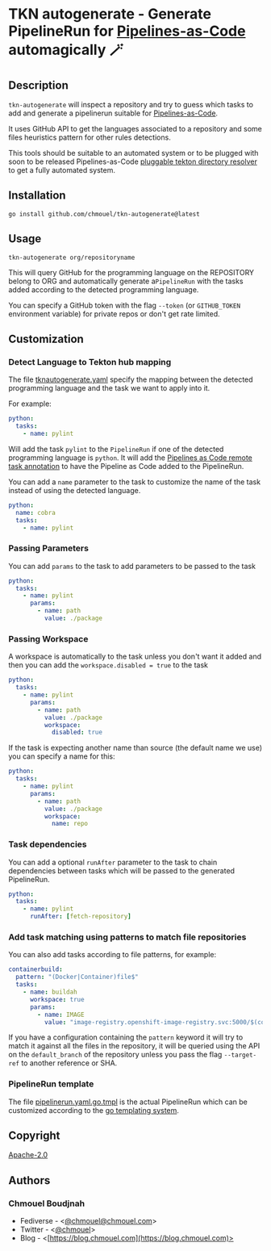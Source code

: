 # TKN autogenerate - Generate PipelineRun for [Pipelines-as-Code](https://pipelinesascode.com) automagically 🪄

## Description

`tkn-autogenerate` will inspect a repository and try to guess which tasks to
add and generate a pipelinerun suitable for
[Pipelines-as-Code](https://pipelinesascode.com).

It uses GitHub API to get the languages associated to a repository and some
files heuristics pattern for other rules detections.

This tools should be suitable to an automated system or to be plugged with soon
to be released Pipelines-as-Code [pluggable tekton directory resolver](https://docs.google.com/document/d/1_PfB-OyODXniQXdJ64E-XMiFge3ogPhE6T4cU8MZztA/edit)
to get a fully automated system.

## Installation

```shell
go install github.com/chmouel/tkn-autogenerate@latest
```

## Usage

```shell
tkn-autogenerate org/repositoryname
```

This will query GitHub for the programming language on the REPOSITORY belong to
ORG and automatically generate a`PipelineRun` with the tasks added according to
the detected programming language.

You can specify a GitHub token with the flag `--token` (or `GITHUB_TOKEN`
environment variable) for private repos or don't get rate limited.

## Customization

### Detect Language to Tekton hub mapping

The file [tknautogenerate.yaml](./tknautogenerate.yaml) specify the mapping
between the detected programming language and the task we want to apply into
it.

For example:

```yaml
python:
  tasks:
    - name: pylint
```

Will add the task `pylint` to the `PipelineRun` if one of the detected
programming language is `python`. It will add the [Pipelines as Code remote task
annotation](https://pipelinesascode.com/docs/guide/resolver/#tekton-hubhttpshubtektondev)
to have the Pipeline as Code added to the PipelineRun.

You can add a `name` parameter to the task to customize the name of the task
instead of using the detected language.

```yaml
python:
  name: cobra
  tasks:
    - name: pylint
```

### Passing Parameters

You can add `params` to the task to add parameters to be passed to the task

```yaml
python:
  tasks:
    - name: pylint
      params:
        - name: path
          value: ./package
```

### Passing Workspace

A workspace is automatically to the task unless you don't want it added and
then you can add the `workspace.disabled = true` to the task

```yaml
python:
  tasks:
    - name: pylint
      params:
        - name: path
          value: ./package
          workspace:
            disabled: true
```

If the task is expecting another name than source (the default name we use) you
can specify a name for this:

```yaml
python:
  tasks:
    - name: pylint
      params:
        - name: path
          value: ./package
          workspace:
            name: repo
```

### Task dependencies

You can add a optional `runAfter` parameter to the task to chain dependencies
between tasks which will be passed to the generated PipelineRun.

```yaml
python:
  tasks:
    - name: pylint
      runAfter: [fetch-repository]
```

### Add task matching using patterns to match file repositories

You can also add tasks according to file patterns, for example:

```yaml
containerbuild:
  pattern: "(Docker|Container)file$"
  tasks:
    - name: buildah
      workspace: true
      params:
        - name: IMAGE
          value: "image-registry.openshift-image-registry.svc:5000/$(context.pipelineRun.namespace)/$(context.pipelineRun.name)"
```

If you have a configuration containing the `pattern` keyword it will try to
match it against all the files in the repository, it will be queried using the API
on the `default_branch` of the repository unless you pass the flag
`--target-ref` to another reference or SHA.

### PipelineRun template

The file [pipelinerun.yaml.go.tmpl](./pipelinerun.yaml.go.tmpl) is the actual
PipelineRun which can be customized according to the [go templating
system](https://pkg.go.dev/text/template).

## Copyright

[Apache-2.0](./LICENSE)

## Authors

### Chmouel Boudjnah

- Fediverse - <[@chmouel@chmouel.com](https://fosstodon.org/@chmouel)>
- Twitter - <[@chmouel](https://twitter.com/chmouel)>
- Blog - <[https://blog.chmouel.com](https://blog.chmouel.com)>
